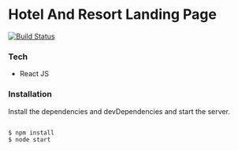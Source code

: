 # Hotel And Resort Landing Page


[![Build Status](https://travis-ci.org/joemccann/dillinger.svg?branch=master)](https://travis-ci.org/joemccann/dillinger)

### Tech

* React JS

### Installation

Install the dependencies and devDependencies and start the server.

```sh

$ npm install 
$ node start
```
